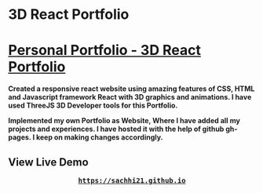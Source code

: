 # 3D React Portfolio

# [Personal Portfolio - 3D React Portfolio](https://sachhi21.github.io/Sachin.io/)

<b>Created a responsive react website using amazing features of CSS, HTML and Javascript framework React with 3D graphics and animations. I have used ThreeJS 3D Developer tools for this Portfolio.

Implemented my own Portfolio as Website, Where I have added all my projects and experiences. I have hosted it with the help of github gh-pages. I keep on making changes accordingly.</b>

## View Live Demo

<pre><center><a href="https://sachhi21.github.io/Sachin.io/"><b>https://sachhi21.github.io</b></a></center></pre>
